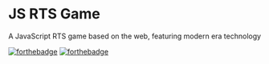 # JS RTS Game
A JavaScript RTS game based on the web, featuring modern era technology

[![forthebadge](https://forthebadge.com/images/badges/gluten-free.svg)](https://forthebadge.com)
[![forthebadge](https://forthebadge.com/images/badges/open-source.svg)](https://forthebadge.com)
